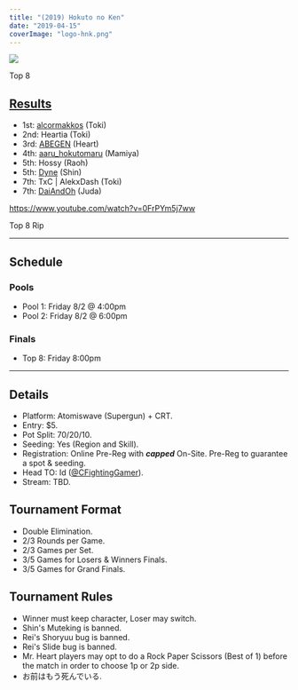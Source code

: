 ```yaml
---
title: "(2019) Hokuto no Ken"
date: "2019-04-15"
coverImage: "logo-hnk.png"
---
```


![](https://i2.wp.com/animevo.moe/wordpress/wp-content/uploads/2019/10/hnk_top8.jpg?fit=840%2C473&ssl=1)

Top 8

## [Results](https://smash.gg/tournament/animevo-2019/events/hokuto-no-ken/overview)

- 1st: [alcormakkos](@Alcor_makkos) (Toki)
- 2nd: Heartia (Toki)
- 3rd: [ABEGEN](@abegen21) (Heart)
- 4th: [aaru\_hokutomaru](@aaru_hokutomaru) (Mamiya)
- 5th: Hossy (Raoh)
- 5th: [Dyne](@Dyne130) (Shin)
- 7th: TxC | AlekxDash (Toki)
- 7th: [DaiAndOh](@DaiAndOh1) (Juda)

https://www.youtube.com/watch?v=0FrPYm5j7ww

Top 8 Rip

* * *

## Schedule

### Pools

- Pool 1: Friday 8/2 @ 4:00pm
- Pool 2: Friday 8/2 @ 6:00pm

### Finals

- Top 8: Friday 8:00pm

* * *

## Details

- Platform: Atomiswave (Supergun) + CRT.
- Entry: $5.
- Pot Split: 70/20/10.
- Seeding: Yes (Region and Skill).
- Registration: Online Pre-Reg with **_capped_** On-Site. Pre-Reg to guarantee a spot & seeding.
- Head TO: Id ([@CFightingGamer](https://twitter.com/CFightingGamer)).
- Stream: TBD.

## Tournament Format

- Double Elimination.
- 2/3 Rounds per Game.
- 2/3 Games per Set.
- 3/5 Games for Losers & Winners Finals.
- 3/5 Games for Grand Finals.

## Tournament Rules

- Winner must keep character, Loser may switch.
- Shin's Muteking is banned.
- Rei's Shoryuu bug is banned.
- Rei's Slide bug is banned.
- Mr. Heart players may opt to do a Rock Paper Scissors (Best of 1) before the match in order to choose 1p or 2p side.
- お前はもう死んでいる.
